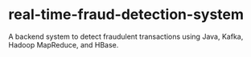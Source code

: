 # real-time-fraud-detection-system
A backend system to detect fraudulent transactions using Java, Kafka, Hadoop MapReduce, and HBase.
